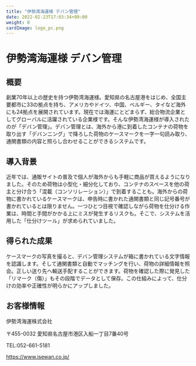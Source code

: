 ```yaml
---
title: "伊勢湾海運様 デバン管理"
date: 2022-02-23T17:03:34+09:00
weight: 0
cardImage: logo_pc.png
---
```


# 伊勢湾海運様 デバン管理

## 概要
創業70年以上の歴史を持つ伊勢湾海運様。愛知県の名古屋港をはじめ、全国主要都市に33の拠点を持ち、アメリカやドイツ、中国、ベルギー、タイなど海外にも24拠点を展開されています。現在では海運にとどまらず、総合物流企業としてグローバルに活躍されている企業様です。そんな伊勢湾海運様が導入されたのが「デバン管理」。デバン管理とは、海外から港に到着したコンテナの荷物を取り出す「デバンニング」で降ろした荷物のケースマークを一字一句読み取り、通関書類の内容と照らし合わせることができるシステムです。

## 導⼊背景
近年では、通販サイトの普及で個人が海外からも手軽に商品が買えるようになりました。そのため荷物は小型化・細分化しており、コンテナのスペースを他の荷主と分け合う「混載（コンソリレーション）」で到着することも。海外からの荷物に書かれているケースマークは、申告時に書かれた通関書類と同じ記号番号が書かれているとは限りません。一つひとつ目視で確認しながら荷物を仕分ける作業は、時間と手間がかかる上にミスが発生するリスクも。そこで、システムを活用した「仕分けツール」が求められていました。

## 得られた成果
ケースマークの写真を撮ると、デバン管理システムが箱に書かれている文字情報を認識します。そして通関書類と自動でマッチングを行い、荷物の詳細情報を照会。正しい送り先へ輸送手配することができます。荷物を確認した際に発見した「リマーク（傷）」もその段階でデータとして保存。この仕組みによって、仕分けの効率や正確性が明らかにアップしました。

## お客様情報
伊勢湾海運株式会社

〒455-0032 愛知県名古屋市港区入船一丁目7番40号

TEL:052-661-5181

https://www.isewan.co.jp/